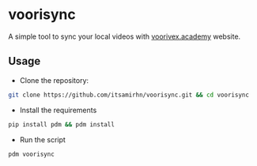 # voorisync

A simple tool to sync your local videos with [voorivex.academy](https://voorivex.academy) website.

## Usage
- Clone the repository:
```bash
git clone https://github.com/itsamirhn/voorisync.git && cd voorisync
```
- Install the requirements
```bash
pip install pdm && pdm install
```
- Run the script
```bash
pdm voorisync
```
